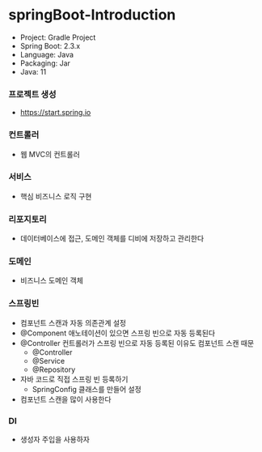 # springBoot-Introduction

- Project: Gradle Project
- Spring Boot: 2.3.x
- Language: Java
- Packaging: Jar
- Java: 11

### 프로젝트 생성
- https://start.spring.io

### 컨트롤러
- 웹 MVC의 컨트롤러

### 서비스
- 핵심 비즈니스 로직 구현

### 리포지토리
- 데이터베이스에 접근, 도메인 객체를 디비에 저장하고 관리한다

### 도메인
- 비즈니스 도메인 객체

### 스프링빈
- 컴포넌트 스캔과 자동 의존관계 설정
- @Component 애노테이션이 있으면 스프링 빈으로 자동 등록된다
- @Controller 컨트롤러가 스프링 빈으로 자동 등록된 이유도 컴포넌트 스캔 때문
  - @Controller
  - @Service
  - @Repository
- 자바 코드로 직접 스프링 빈 등록하기
  - SpringConfig 클래스를 만들어 설정
- 컴포넌트 스캔을 많이 사용한다

### DI
- 생성자 주입을 사용하자
